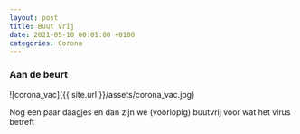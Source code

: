 ```yaml
---
layout: post
title: Buut vrij
date: 2021-05-10 00:01:00 +0100
categories: Corona
---
```


### Aan de beurt

![corona_vac]({{ site.url }}/assets/corona_vac.jpg)

Nog een paar daagjes en dan zijn we (voorlopig) buutvrij voor wat het virus betreft